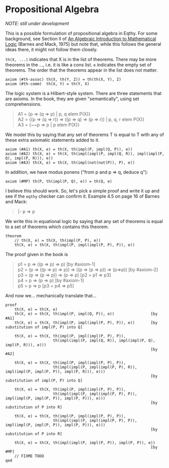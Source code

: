 Propositional Algebra
=====================

_NOTE: still under development_

This is a possible formulation of propositional algebra in Eqthy.  For some background,
see Section II of [An Algebraic Introduction to Mathematical Logic][] (Barnes and Mack, 1975)
but note that, while this follows the general ideas there, it might not follow them closely.

`th(X, ...)` indicates that X is in the list of theorems.  There may be more theorems
in the ..., i.e. it is like a cons list.  `e` indicates the empty set of theorems. 
The order that the theorems appear in the list does not matter.

    axiom (#th-assoc) th(X, th(Y, Z)) = th(th(X, Y), Z)
    axiom (#th-comm)  th(X, Y) = th(Y, X)

The logic system is a Hilbert-style system.  There are three statements that are axioms.
In the book, they are given "semantically", using set comprehensions.

> A1 = {p => (q => p) | p, q elem P(X)}  
> A2 = {(p => (q => r)) => ((p => q) => (p => r)) | p, q, r elem P(X)}  
> A3 = {~~p => p | p elem P(X)}  

We model this by saying that any set of theorems T is equal to T with any of these
extra axiomatic statements added to it.

    axiom (#A1) th(X, e) = th(X, th(impl(P, impl(Q, P)), e))
    axiom (#A2) th(X, e) = th(X, th(impl(impl(P, impl(Q, R)), impl(impl(P, Q), impl(P, R))), e))
    axiom (#A3) th(X, e) = th(X, th(impl(not(not(P)), P), e))

In addition, we have modus ponens ("from p and p => q, deduce q"):

    axiom (#MP) th(P, th(impl(P, Q), e)) = th(Q, e)

I believe this should work.  So, let's pick a simple proof and write it up and see if
the `eqthy` checker can confirm it.  Example 4.5 on page 16 of Barnes and Mack:

>   |- p => p

We write this in equational logic by saying that any set of theorems is equal to a
set of theorems which contains this theorem.

    theorem
        // th(X, e) = th(X, th(impl(P, P), e))
        th(X, e) = th(X, th(impl(P, impl(impl(P, P), P)), e))

The proof given in the book is

> p1 = p => ((p => p) => p)  [by #axiom-1]  
> p2 = (p => ((p => p) => p)) => ((p => (p => p)) => (p=>p))  [by #axiom-2]  
> p3 = (p => (p => p)) => (p => p)  [p2 = p1 => p3]  
> p4 = p => (p => p)  [by #axiom-1]  
> p5 = p => p  [p3 = p4 => p5]  

And now we... mechanically translate that...

    proof
        th(X, e) = th(X, e)
        th(X, e) = th(X, th(impl(P, impl(Q, P)), e))                [by #A1]
        th(X, e) = th(X, th(impl(P, impl(impl(P, P), P)), e))       [by substitution of impl(P, P) into Q]

        th(X, e) = th(X, th(impl(P, impl(impl(P, P), P)),
                         th(impl(impl(P, impl(Q, R)), impl(impl(P, Q), impl(P, R))), e)))
                                                                    [by #A2]

        th(X, e) = th(X, th(impl(P, impl(impl(P, P), P)),
                         th(impl(impl(P, impl(impl(P, P), R)), impl(impl(P, impl(P, P)), impl(P, R))), e)))
                                                                    [by substitution of impl(P, P) into Q]

        th(X, e) = th(X, th(impl(P, impl(impl(P, P), P)),
                         th(impl(impl(P, impl(impl(P, P), P)), impl(impl(P, impl(P, P)), impl(P, P))), e)))
                                                                    [by substitution of P into R]

        th(X, e) = th(X, th(impl(P, impl(impl(P, P), P)),
                         th(impl(impl(P, impl(impl(P, P), P)), impl(impl(P, impl(P, P)), impl(P, P))), e)))
                                                                    [by substitution of P into R]

        th(X, e) = th(X, th(impl(impl(P, impl(P, P)), impl(P, P)), e))
                                                                    [by #MP]
        // FIXME TODO
    qed

[An Algebraic Introduction to Mathematical Logic]: https://archive.org/details/algebraicintrodu00barn_0
